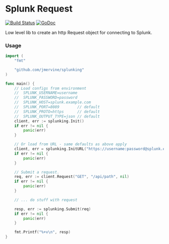 # Splunk Request

[![Build Status](https://travis-ci.org/jmervine/splunking.svg?branch=master)](https://travis-ci.org/jmervine/splunking) [![GoDoc](https://godoc.org/github.com/jmervine/splunking?status.svg)](https://godoc.org/github.com/jmervine/splunking)


Low level lib to create an http Request object for connecting to Splunk.

### Usage

```go
import (
    "fmt"

    "github.com/jmervine/splunking"
)

func main() {
    // Load configs from environment
    //  SPLUNK_USERNAME=username
    //  SPLUNK_PASSWORD=password
    //  SPLUNK_HOST=splunk.example.com
    //  SPLUNK_PORT=8089        // default
    //  SPLUNK_PROTO=https      // default
    //  SPLUNK_OUTPUT_TYPE=json // default
    client, err := splunking.Init()
    if err != nil {
        panic(err)
    }

    // Or load from URL - same defaults as above apply
    client, err = splunking.InitURL("https://username:password@splunk.example.com:8089?output_type=json")
    if err != nil {
        panic(err)
    }

    // Submit a request.
    req, err := client.Request("GET", "/api/path", nil)
    if err != nil {
        panic(err)
    }

    // ... do stuff with request

    resp, err := splunking.Submit(req)
    if err != nil {
        panic(err)
    }

    fmt.Printf("%+v\n", resp)
}
```
